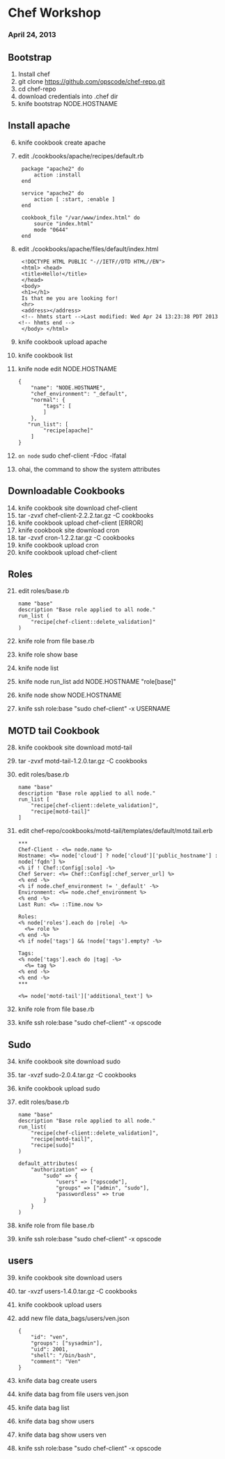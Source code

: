 # Chef Workshop
### April 24, 2013

## Bootstrap
1. Install chef
2. git clone https://github.com/opscode/chef-repo.git
3. cd chef-repo
4. download credentials into .chef dir
5. knife bootstrap NODE.HOSTNAME

## Install apache
6. knife cookbook create apache
7. edit ./cookbooks/apache/recipes/default.rb

 		package "apache2" do
  			action :install
		end

		service "apache2" do
			action [ :start, :enable ]
		end

		cookbook_file "/var/www/index.html" do
			source "index.html"
  			mode "0644"
		end

8. edit ./cookbooks/apache/files/default/index.html
	
		<!DOCTYPE HTML PUBLIC "-//IETF//DTD HTML//EN">
		<html> <head>
		<title>Hello!</title>
		</head>
		<body>
		<h1></h1>
		Is that me you are looking for!
		<hr>
		<address></address>
		<!-- hhmts start -->Last modified: Wed Apr 24 13:23:38 PDT 2013 <!-- hhmts end -->
		</body> </html>

9. knife cookbook upload apache
10. knife cookbook list
11. knife node edit NODE.HOSTNAME

		{
  			"name": "NODE.HOSTNAME",
			"chef_environment": "_default",
  			"normal": {
		    	"tags": [
    			]
			},
		   "run_list": [
    			"recipe[apache]"
  			]
		}

12. `on node` sudo chef-client -Fdoc -lfatal
13. ohai, the command to show the system attributes

## Downloadable Cookbooks
14. knife cookbook site download chef-client
15. tar -zvxf chef-client-2.2.2.tar.gz -C cookbooks
16. knife cookbook upload chef-client [ERROR]
17. knife cookbook site download cron
18. tar -zvxf cron-1.2.2.tar.gz -C cookbooks
19. knife cookbook upload cron
20. knife cookbook upload chef-client

## Roles
21. edit roles/base.rb

		name "base"
		description "Base role applied to all node."
		run_list (
	    	"recipe[chef-client::delete_validation]"
		)

22. knife role from file base.rb
23. knife role show base
24. knife node list
25. knife node run_list add NODE.HOSTNAME "role[base]"
26. knife node show NODE.HOSTNAME
27. knife ssh role:base "sudo chef-client" -x USERNAME

## MOTD tail Cookbook
28. knife cookbook site download motd-tail
29. tar -zvxf motd-tail-1.2.0.tar.gz -C cookbooks
30. edit roles/base.rb

		name "base"
		description "Base role applied to all node."
		run_list [
	    	"recipe[chef-client::delete_validation]",
	    	"recipe[motd-tail]"
		]

31. edit chef-repo/cookbooks/motd-tail/templates/default/motd.tail.erb

		***
		Chef-Client - <%= node.name %>
		Hostname: <%= node['cloud'] ? node['cloud']['public_hostname'] : node['fqdn'] %>
		<% if ! Chef::Config[:solo] -%>
		Chef Server: <%= Chef::Config[:chef_server_url] %>
		<% end -%>
		<% if node.chef_environment != '_default' -%>
		Environment: <%= node.chef_environment %>
		<% end -%>
		Last Run: <%= ::Time.now %>

		Roles:
		<% node['roles'].each do |role| -%>
		  <%= role %>
		<% end -%>
		<% if node['tags'] && !node['tags'].empty? -%>

		Tags:
		<% node['tags'].each do |tag| -%>
		  <%= tag %>
		<% end -%>
		<% end -%>
		***

		<%= node['motd-tail']['additional_text'] %>

32. knife role from file base.rb
33. knife ssh role:base "sudo chef-client" -x opscode

## Sudo
34. knife cookbook site download sudo
35. tar -xvzf sudo-2.0.4.tar.gz -C cookbooks
36. knife cookbook upload sudo
37. edit roles/base.rb

		name "base"
		description "Base role applied to all node."
		run_list(
	    	"recipe[chef-client::delete_validation]",
	    	"recipe[motd-tail]",
	    	"recipe[sudo]"
		)
		
		default_attributes(
			"authorization" => {
        		"sudo" => {
            		"users" => ["opscode"],
		            "groups" => ["admin", "sudo"],
        		    "passwordless" => true
        		}
    		}
		)
		
37. knife role from file base.rb
38. knife ssh role:base "sudo chef-client" -x opscode

## users
39. knife cookbook site download users
40. tar -xvzf users-1.4.0.tar.gz -C cookbooks
41. knife cookbook upload users
42. add new file data_bags/users/ven.json

		{
    		"id": "ven",
		    "groups": ["sysadmin"],
		    "uid": 2001,
		    "shell": "/bin/bash",
		    "comment": "Ven"
		}

43. knife data bag create users
44. knife data bag from file users ven.json
45. knife data bag list
46. knife data bag show users
47. knife data bag show users ven
48. knife ssh role:base "sudo chef-client" -x opscode





